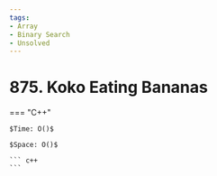 ```yaml
---
tags:
- Array
- Binary Search
- Unsolved
---
```



# 875. Koko Eating Bananas

=== "C++"

    $Time: O()$

    $Space: O()$

    ``` c++
    ```